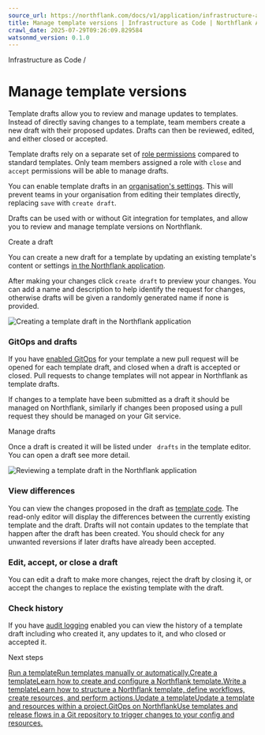 ```yaml
---
source_url: https://northflank.com/docs/v1/application/infrastructure-as-code/manage-template-versions
title: Manage template versions | Infrastructure as Code | Northflank Application docs
crawl_date: 2025-07-29T09:26:09.829584
watsonmd_version: 0.1.0
---
```


Infrastructure as Code / 

# Manage template versions

Template drafts allow you to review and manage updates to templates. Instead of directly saving changes to a template, team members create a new draft with their proposed updates. Drafts can then be reviewed, edited, and either closed or accepted.

Template drafts rely on a separate set of [role permissions](../secure/use-role-based-access-control) compared to standard templates. Only team members assigned a role with `close` and `accept` permissions will be able to manage drafts.

You can enable template drafts in an [organisation's settings](../collaborate/manage-an-organisation). This will prevent teams in your organisation from editing their templates directly, replacing `save` with `create draft`.

Drafts can be used with or without Git integration for templates, and allow you to review and manage template versions on Northflank.

Create a draft

You can create a new draft for a template by updating an existing template's content or settings [in the Northflank application](create-a-template).

After making your changes click `create draft` to preview your changes. You can add a name and description to help identify the request for changes, otherwise drafts will be given a randomly generated name if none is provided.

![Creating a template draft in the Northflank application](https://assets.northflank.com/documentation/v1/application/infrastructure-as-code/manage-template-versions/create-template-draft.png)

### GitOps and drafts

If you have [enabled GitOps](gitops-on-northflank) for your template a new pull request will be opened for each template draft, and closed when a draft is accepted or closed. Pull requests to change templates will not appear in Northflank as template drafts.

If changes to a template have been submitted as a draft it should be managed on Northflank, similarly if changes been proposed using a pull request they should be managed on your Git service.

Manage drafts

Once a draft is created it will be listed under ` drafts` in the template editor. You can open a draft see more detail.

![Reviewing a template draft in the Northflank application](https://assets.northflank.com/documentation/v1/application/infrastructure-as-code/manage-template-versions/review-template-draft.png)

### View differences

You can view the changes proposed in the draft as [template code](write-a-template). The read-only editor will display the differences between the currently existing template and the draft. Drafts will not contain updates to the template that happen after the draft has been created. You should check for any unwanted reversions if later drafts have already been accepted.

### Edit, accept, or close a draft

You can edit a draft to make more changes, reject the draft by closing it, or accept the changes to replace the existing template with the draft.

### Check history

If you have [audit logging](../observe/audit-logs) enabled you can view the history of a template draft including who created it, any updates to it, and who closed or accepted it.

Next steps

[Run a templateRun templates manually or automatically.](/docs/v1/application/infrastructure-as-code/run-a-template)[Create a templateLearn how to create and configure a Northflank template.](/docs/v1/application/infrastructure-as-code/create-a-template)[Write a templateLearn how to structure a Northflank template, define workflows, create resources, and perform actions.](/docs/v1/application/infrastructure-as-code/write-a-template)[Update a templateUpdate a template and resources within a project.](/docs/v1/application/infrastructure-as-code/run-a-template#update-a-template)[GitOps on NorthflankUse templates and release flows in a Git repository to trigger changes to your config and resources.](/docs/v1/application/infrastructure-as-code/gitops-on-northflank)